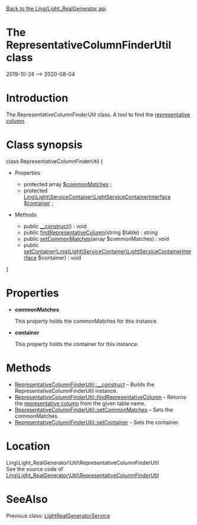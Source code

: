 [Back to the Ling/Light_RealGenerator api](https://github.com/lingtalfi/Light_RealGenerator/blob/master/doc/api/Ling/Light_RealGenerator.md)



The RepresentativeColumnFinderUtil class
================
2019-10-24 --> 2020-08-04






Introduction
============

The RepresentativeColumnFinderUtil class.
A tool to find the [representative column](https://github.com/lingtalfi/Light_RealGenerator/blob/master/doc/pages/conception-notes.md#the-representative-column).



Class synopsis
==============


class <span class="pl-k">RepresentativeColumnFinderUtil</span>  {

- Properties
    - protected array [$commonMatches](#property-commonMatches) ;
    - protected [Ling\Light\ServiceContainer\LightServiceContainerInterface](https://github.com/lingtalfi/Light/blob/master/doc/api/Ling/Light/ServiceContainer/LightServiceContainerInterface.md) [$container](#property-container) ;

- Methods
    - public [__construct](https://github.com/lingtalfi/Light_RealGenerator/blob/master/doc/api/Ling/Light_RealGenerator/Util/RepresentativeColumnFinderUtil/__construct.md)() : void
    - public [findRepresentativeColumn](https://github.com/lingtalfi/Light_RealGenerator/blob/master/doc/api/Ling/Light_RealGenerator/Util/RepresentativeColumnFinderUtil/findRepresentativeColumn.md)(string $table) : string
    - public [setCommonMatches](https://github.com/lingtalfi/Light_RealGenerator/blob/master/doc/api/Ling/Light_RealGenerator/Util/RepresentativeColumnFinderUtil/setCommonMatches.md)(array $commonMatches) : void
    - public [setContainer](https://github.com/lingtalfi/Light_RealGenerator/blob/master/doc/api/Ling/Light_RealGenerator/Util/RepresentativeColumnFinderUtil/setContainer.md)([Ling\Light\ServiceContainer\LightServiceContainerInterface](https://github.com/lingtalfi/Light/blob/master/doc/api/Ling/Light/ServiceContainer/LightServiceContainerInterface.md) $container) : void

}




Properties
=============

- <span id="property-commonMatches"><b>commonMatches</b></span>

    This property holds the commonMatches for this instance.
    
    

- <span id="property-container"><b>container</b></span>

    This property holds the container for this instance.
    
    



Methods
==============

- [RepresentativeColumnFinderUtil::__construct](https://github.com/lingtalfi/Light_RealGenerator/blob/master/doc/api/Ling/Light_RealGenerator/Util/RepresentativeColumnFinderUtil/__construct.md) &ndash; Builds the RepresentativeColumnFinderUtil instance.
- [RepresentativeColumnFinderUtil::findRepresentativeColumn](https://github.com/lingtalfi/Light_RealGenerator/blob/master/doc/api/Ling/Light_RealGenerator/Util/RepresentativeColumnFinderUtil/findRepresentativeColumn.md) &ndash; Returns the [representative column](https://github.com/lingtalfi/Light_RealGenerator/blob/master/doc/pages/conception-notes.md#the-representative-column) from the given table name.
- [RepresentativeColumnFinderUtil::setCommonMatches](https://github.com/lingtalfi/Light_RealGenerator/blob/master/doc/api/Ling/Light_RealGenerator/Util/RepresentativeColumnFinderUtil/setCommonMatches.md) &ndash; Sets the commonMatches.
- [RepresentativeColumnFinderUtil::setContainer](https://github.com/lingtalfi/Light_RealGenerator/blob/master/doc/api/Ling/Light_RealGenerator/Util/RepresentativeColumnFinderUtil/setContainer.md) &ndash; Sets the container.





Location
=============
Ling\Light_RealGenerator\Util\RepresentativeColumnFinderUtil<br>
See the source code of [Ling\Light_RealGenerator\Util\RepresentativeColumnFinderUtil](https://github.com/lingtalfi/Light_RealGenerator/blob/master/Util/RepresentativeColumnFinderUtil.php)



SeeAlso
==============
Previous class: [LightRealGeneratorService](https://github.com/lingtalfi/Light_RealGenerator/blob/master/doc/api/Ling/Light_RealGenerator/Service/LightRealGeneratorService.md)<br>
